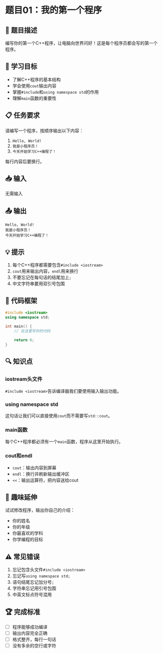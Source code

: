 # 题目01：我的第一个程序

## 📝 题目描述
编写你的第一个C++程序，让电脑向世界问好！这是每个程序员都会写的第一个程序。

## 🎯 学习目标
- 了解C++程序的基本结构
- 学会使用`cout`输出内容
- 掌握`#include`和`using namespace std`的作用
- 理解`main`函数的重要性

## 📋 任务要求
请编写一个程序，按顺序输出以下内容：
1. `Hello, World!`
2. `我是小程序员！`
3. `今天开始学习C++编程了！`

每行内容后要换行。

## 📥 输入
无需输入

## 📤 输出
```
Hello, World!
我是小程序员！
今天开始学习C++编程了！
```

## 💡 提示
1. 每个C++程序都需要包含`#include <iostream>`
2. `cout`用来输出内容，`endl`用来换行
3. 不要忘记在每句话的结尾加上`;`
4. 中文字符串要用双引号包围

## 🌰 代码框架
```cpp
#include <iostream>
using namespace std;

int main() {
    // 在这里写你的代码
    
    return 0;
}
```

## 🔍 知识点
### iostream头文件
`#include <iostream>`告诉编译器我们要使用输入输出功能。

### using namespace std
这句话让我们可以直接使用`cout`而不需要写`std::cout`。

### main函数
每个C++程序都必须有一个`main`函数，程序从这里开始执行。

### cout和endl
- `cout`：输出内容到屏幕
- `endl`：换行并刷新输出缓冲区
- `<<`：输出运算符，把内容送给cout

## 🎈 趣味延伸
试试修改程序，输出你自己的介绍：
- 你的姓名
- 你的年级
- 你最喜欢的学科
- 你学编程的目标

## ⚠️ 常见错误
1. 忘记包含头文件`#include <iostream>`
2. 忘记写`using namespace std;`
3. 语句结尾忘记加分号`;`
4. 字符串忘记用引号包围
5. 中英文标点符号混用

## 🏆 完成标准
- [ ] 程序能够成功编译
- [ ] 输出内容完全正确
- [ ] 格式整齐，每行一句话
- [ ] 没有多余的空行或字符
